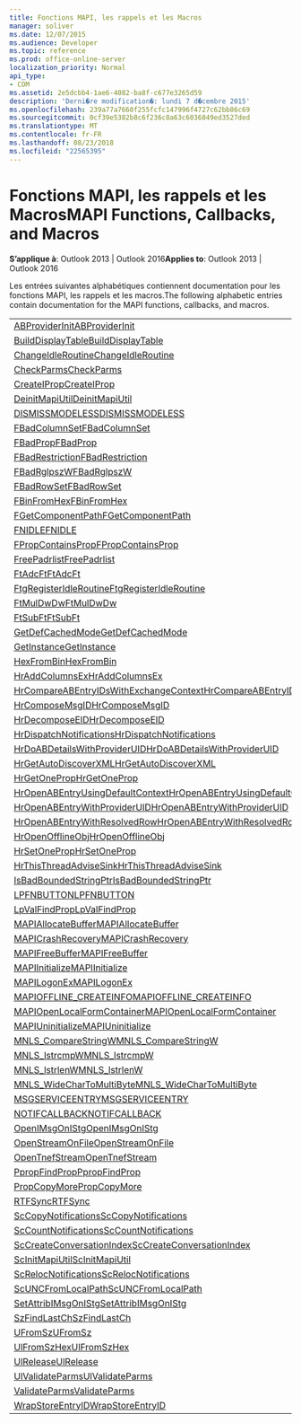```yaml
---
title: Fonctions MAPI, les rappels et les Macros
manager: soliver
ms.date: 12/07/2015
ms.audience: Developer
ms.topic: reference
ms.prod: office-online-server
localization_priority: Normal
api_type:
- COM
ms.assetid: 2e5dcbb4-1ae6-4082-ba8f-c677e3265d59
description: 'Derni�re modification�: lundi 7 d�cembre 2015'
ms.openlocfilehash: 239a77a7660f255fcfc147996f4727c62bb86c69
ms.sourcegitcommit: 0cf39e5382b8c6f236c8a63c6036849ed3527ded
ms.translationtype: MT
ms.contentlocale: fr-FR
ms.lasthandoff: 08/23/2018
ms.locfileid: "22565395"
---
```

# <a name="mapi-functions-callbacks-and-macros"></a><span data-ttu-id="24a8f-103">Fonctions MAPI, les rappels et les Macros</span><span class="sxs-lookup"><span data-stu-id="24a8f-103">MAPI Functions, Callbacks, and Macros</span></span>

 
  
<span data-ttu-id="24a8f-104">**S’applique à**: Outlook 2013 | Outlook 2016</span><span class="sxs-lookup"><span data-stu-id="24a8f-104">**Applies to**: Outlook 2013 | Outlook 2016</span></span> 
  
<span data-ttu-id="24a8f-105">Les entrées suivantes alphabétiques contiennent documentation pour les fonctions MAPI, les rappels et les macros.</span><span class="sxs-lookup"><span data-stu-id="24a8f-105">The following alphabetic entries contain documentation for the MAPI functions, callbacks, and macros.</span></span> 
  
|||
|:-----|:-----|
|[<span data-ttu-id="24a8f-106">ABProviderInit</span><span class="sxs-lookup"><span data-stu-id="24a8f-106">ABProviderInit</span></span>](abproviderinit.md) <br/> |[<span data-ttu-id="24a8f-107">ACCELERATEABSDI</span><span class="sxs-lookup"><span data-stu-id="24a8f-107">ACCELERATEABSDI</span></span>](accelerateabsdi.md) <br/> |
|[<span data-ttu-id="24a8f-108">BuildDisplayTable</span><span class="sxs-lookup"><span data-stu-id="24a8f-108">BuildDisplayTable</span></span>](builddisplaytable.md) <br/> |[<span data-ttu-id="24a8f-109">CALLERRELEASE</span><span class="sxs-lookup"><span data-stu-id="24a8f-109">CALLERRELEASE</span></span>](callerrelease.md) <br/> |
|[<span data-ttu-id="24a8f-110">ChangeIdleRoutine</span><span class="sxs-lookup"><span data-stu-id="24a8f-110">ChangeIdleRoutine</span></span>](changeidleroutine.md) <br/> |[<span data-ttu-id="24a8f-111">CheckParameters</span><span class="sxs-lookup"><span data-stu-id="24a8f-111">CheckParameters</span></span>](checkparms.md) <br/> |
|[<span data-ttu-id="24a8f-112">CheckParms</span><span class="sxs-lookup"><span data-stu-id="24a8f-112">CheckParms</span></span>](checkparms.md) <br/> |[<span data-ttu-id="24a8f-113">CloseIMsgSession</span><span class="sxs-lookup"><span data-stu-id="24a8f-113">CloseIMsgSession</span></span>](closeimsgsession.md) <br/> |
|[<span data-ttu-id="24a8f-114">CreateIProp</span><span class="sxs-lookup"><span data-stu-id="24a8f-114">CreateIProp</span></span>](createiprop.md) <br/> |[<span data-ttu-id="24a8f-115">CreateTable</span><span class="sxs-lookup"><span data-stu-id="24a8f-115">CreateTable</span></span>](createtable.md) <br/> |
|[<span data-ttu-id="24a8f-116">DeinitMapiUtil</span><span class="sxs-lookup"><span data-stu-id="24a8f-116">DeinitMapiUtil</span></span>](deinitmapiutil.md) <br/> |[<span data-ttu-id="24a8f-117">DeregisterIdleRoutine</span><span class="sxs-lookup"><span data-stu-id="24a8f-117">DeregisterIdleRoutine</span></span>](deregisteridleroutine.md) <br/> |
|[<span data-ttu-id="24a8f-118">DISMISSMODELESS</span><span class="sxs-lookup"><span data-stu-id="24a8f-118">DISMISSMODELESS</span></span>](dismissmodeless.md) <br/> |[<span data-ttu-id="24a8f-119">EnableIdleRoutine</span><span class="sxs-lookup"><span data-stu-id="24a8f-119">EnableIdleRoutine</span></span>](enableidleroutine.md) <br/> |
|[<span data-ttu-id="24a8f-120">FBadColumnSet</span><span class="sxs-lookup"><span data-stu-id="24a8f-120">FBadColumnSet</span></span>](fbadcolumnset.md) <br/> |[<span data-ttu-id="24a8f-121">FBadEntryList</span><span class="sxs-lookup"><span data-stu-id="24a8f-121">FBadEntryList</span></span>](fbadentrylist.md) <br/> |
|[<span data-ttu-id="24a8f-122">FBadProp</span><span class="sxs-lookup"><span data-stu-id="24a8f-122">FBadProp</span></span>](fbadprop.md) <br/> |[<span data-ttu-id="24a8f-123">FBadPropTag</span><span class="sxs-lookup"><span data-stu-id="24a8f-123">FBadPropTag</span></span>](fbadproptag.md) <br/> |
|[<span data-ttu-id="24a8f-124">FBadRestriction</span><span class="sxs-lookup"><span data-stu-id="24a8f-124">FBadRestriction</span></span>](fbadrestriction.md) <br/> |[<span data-ttu-id="24a8f-125">FBadRglpNameID</span><span class="sxs-lookup"><span data-stu-id="24a8f-125">FBadRglpNameID</span></span>](fbadrglpnameid.md) <br/> |
|[<span data-ttu-id="24a8f-126">FBadRglpszW</span><span class="sxs-lookup"><span data-stu-id="24a8f-126">FBadRglpszW</span></span>](fbadrglpszw.md) <br/> |[<span data-ttu-id="24a8f-127">FBadRow</span><span class="sxs-lookup"><span data-stu-id="24a8f-127">FBadRow</span></span>](fbadrow.md) <br/> |
|[<span data-ttu-id="24a8f-128">FBadRowSet</span><span class="sxs-lookup"><span data-stu-id="24a8f-128">FBadRowSet</span></span>](fbadrowset.md) <br/> |[<span data-ttu-id="24a8f-129">FBadSortOrderSet</span><span class="sxs-lookup"><span data-stu-id="24a8f-129">FBadSortOrderSet</span></span>](fbadsortorderset.md) <br/> |
|[<span data-ttu-id="24a8f-130">FBinFromHex</span><span class="sxs-lookup"><span data-stu-id="24a8f-130">FBinFromHex</span></span>](fbinfromhex.md) <br/> |[<span data-ttu-id="24a8f-131">FEqualNames</span><span class="sxs-lookup"><span data-stu-id="24a8f-131">FEqualNames</span></span>](fequalnames.md) <br/> |
|[<span data-ttu-id="24a8f-132">FGetComponentPath</span><span class="sxs-lookup"><span data-stu-id="24a8f-132">FGetComponentPath</span></span>](fgetcomponentpath.md) <br/> |[<span data-ttu-id="24a8f-133">FixMAPI</span><span class="sxs-lookup"><span data-stu-id="24a8f-133">FixMAPI</span></span>](fixmapi.md) <br/> |
|[<span data-ttu-id="24a8f-134">FNIDLE</span><span class="sxs-lookup"><span data-stu-id="24a8f-134">FNIDLE</span></span>](fnidle.md) <br/> |[<span data-ttu-id="24a8f-135">FPropCompareProp</span><span class="sxs-lookup"><span data-stu-id="24a8f-135">FPropCompareProp</span></span>](fpropcompareprop.md) <br/> |
|[<span data-ttu-id="24a8f-136">FPropContainsProp</span><span class="sxs-lookup"><span data-stu-id="24a8f-136">FPropContainsProp</span></span>](fpropcontainsprop.md) <br/> |[<span data-ttu-id="24a8f-137">FPropExists</span><span class="sxs-lookup"><span data-stu-id="24a8f-137">FPropExists</span></span>](fpropexists.md) <br/> |
|[<span data-ttu-id="24a8f-138">FreePadrlist</span><span class="sxs-lookup"><span data-stu-id="24a8f-138">FreePadrlist</span></span>](freepadrlist.md) <br/> |[<span data-ttu-id="24a8f-139">FreeProws</span><span class="sxs-lookup"><span data-stu-id="24a8f-139">FreeProws</span></span>](freeprows.md) <br/> |
|[<span data-ttu-id="24a8f-140">FtAdcFt</span><span class="sxs-lookup"><span data-stu-id="24a8f-140">FtAdcFt</span></span>](ftadcft.md) <br/> |[<span data-ttu-id="24a8f-141">FtAddFt</span><span class="sxs-lookup"><span data-stu-id="24a8f-141">FtAddFt</span></span>](ftaddft.md) <br/> |
|[<span data-ttu-id="24a8f-142">FtgRegisterIdleRoutine</span><span class="sxs-lookup"><span data-stu-id="24a8f-142">FtgRegisterIdleRoutine</span></span>](ftgregisteridleroutine.md) <br/> |[<span data-ttu-id="24a8f-143">FtMulDw</span><span class="sxs-lookup"><span data-stu-id="24a8f-143">FtMulDw</span></span>](ftmuldw.md) <br/> |
|[<span data-ttu-id="24a8f-144">FtMulDwDw</span><span class="sxs-lookup"><span data-stu-id="24a8f-144">FtMulDwDw</span></span>](ftmuldwdw.md) <br/> |[<span data-ttu-id="24a8f-145">FtNegFt</span><span class="sxs-lookup"><span data-stu-id="24a8f-145">FtNegFt</span></span>](ftnegft.md) <br/> |
|[<span data-ttu-id="24a8f-146">FtSubFt</span><span class="sxs-lookup"><span data-stu-id="24a8f-146">FtSubFt</span></span>](ftsubft.md) <br/> |[<span data-ttu-id="24a8f-147">GetAttribIMsgOnIStg</span><span class="sxs-lookup"><span data-stu-id="24a8f-147">GetAttribIMsgOnIStg</span></span>](getattribimsgonistg.md) <br/> |
|[<span data-ttu-id="24a8f-148">GetDefCachedMode</span><span class="sxs-lookup"><span data-stu-id="24a8f-148">GetDefCachedMode</span></span>](getdefcachedmode.md) <br/> |[<span data-ttu-id="24a8f-149">GetDefCachedModeDownloadPubFoldFavs</span><span class="sxs-lookup"><span data-stu-id="24a8f-149">GetDefCachedModeDownloadPubFoldFavs</span></span>](getdefcachedmodedownloadpubfoldfavs.md) <br/> |
|[<span data-ttu-id="24a8f-150">GetInstance</span><span class="sxs-lookup"><span data-stu-id="24a8f-150">GetInstance</span></span>](getinstance.md) <br/> |[<span data-ttu-id="24a8f-151">GetTnefStreamCodepage</span><span class="sxs-lookup"><span data-stu-id="24a8f-151">GetTnefStreamCodepage</span></span>](gettnefstreamcodepage.md) <br/> |
|[<span data-ttu-id="24a8f-152">HexFromBin</span><span class="sxs-lookup"><span data-stu-id="24a8f-152">HexFromBin</span></span>](hexfrombin.md) <br/> |[<span data-ttu-id="24a8f-153">HrAddColumns</span><span class="sxs-lookup"><span data-stu-id="24a8f-153">HrAddColumns</span></span>](hraddcolumns.md) <br/> |
|[<span data-ttu-id="24a8f-154">HrAddColumnsEx</span><span class="sxs-lookup"><span data-stu-id="24a8f-154">HrAddColumnsEx</span></span>](hraddcolumnsex.md) <br/> |[<span data-ttu-id="24a8f-155">HrAllocAdviseSink</span><span class="sxs-lookup"><span data-stu-id="24a8f-155">HrAllocAdviseSink</span></span>](hrallocadvisesink.md) <br/> |
|[<span data-ttu-id="24a8f-156">HrCompareABEntryIDsWithExchangeContext</span><span class="sxs-lookup"><span data-stu-id="24a8f-156">HrCompareABEntryIDsWithExchangeContext</span></span>](hrcompareabentryidswithexchangecontext.md) <br/> |[<span data-ttu-id="24a8f-157">HrComposeEID</span><span class="sxs-lookup"><span data-stu-id="24a8f-157">HrComposeEID</span></span>](hrcomposeeid.md) <br/> |
|[<span data-ttu-id="24a8f-158">HrComposeMsgID</span><span class="sxs-lookup"><span data-stu-id="24a8f-158">HrComposeMsgID</span></span>](hrcomposemsgid.md) <br/> |[<span data-ttu-id="24a8f-159">HrCreateOfflineObj</span><span class="sxs-lookup"><span data-stu-id="24a8f-159">HrCreateOfflineObj</span></span>](hrcreateofflineobj.md) <br/> |
|[<span data-ttu-id="24a8f-160">HrDecomposeEID</span><span class="sxs-lookup"><span data-stu-id="24a8f-160">HrDecomposeEID</span></span>](hrdecomposeeid.md) <br/> |[<span data-ttu-id="24a8f-161">HrDecomposeMsgID</span><span class="sxs-lookup"><span data-stu-id="24a8f-161">HrDecomposeMsgID</span></span>](hrdecomposemsgid.md) <br/> |
|[<span data-ttu-id="24a8f-162">HrDispatchNotifications</span><span class="sxs-lookup"><span data-stu-id="24a8f-162">HrDispatchNotifications</span></span>](hrdispatchnotifications.md) <br/> |[<span data-ttu-id="24a8f-163">HrDoABDetailsWithExchangeContext</span><span class="sxs-lookup"><span data-stu-id="24a8f-163">HrDoABDetailsWithExchangeContext</span></span>](hrdoabdetailswithexchangecontext.md) <br/> |
|[<span data-ttu-id="24a8f-164">HrDoABDetailsWithProviderUID</span><span class="sxs-lookup"><span data-stu-id="24a8f-164">HrDoABDetailsWithProviderUID</span></span>](hrdoabdetailswithprovideruid.md) <br/> |[<span data-ttu-id="24a8f-165">HrEntryIDFromSz</span><span class="sxs-lookup"><span data-stu-id="24a8f-165">HrEntryIDFromSz</span></span>](hrentryidfromsz.md) <br/> |
|[<span data-ttu-id="24a8f-166">HrGetAutoDiscoverXML</span><span class="sxs-lookup"><span data-stu-id="24a8f-166">HrGetAutoDiscoverXML</span></span>](hrgetautodiscoverxml.md) <br/> |[<span data-ttu-id="24a8f-167">HrGetGALFromEmsmdbUID</span><span class="sxs-lookup"><span data-stu-id="24a8f-167">HrGetGALFromEmsmdbUID</span></span>](hrgetgalfromemsmdbuid.md) <br/> |
|[<span data-ttu-id="24a8f-168">HrGetOneProp</span><span class="sxs-lookup"><span data-stu-id="24a8f-168">HrGetOneProp</span></span>](hrgetoneprop.md) <br/> |[<span data-ttu-id="24a8f-169">HrIStorageFromStream</span><span class="sxs-lookup"><span data-stu-id="24a8f-169">HrIStorageFromStream</span></span>](hristoragefromstream.md) <br/> |
|[<span data-ttu-id="24a8f-170">HrOpenABEntryUsingDefaultContext</span><span class="sxs-lookup"><span data-stu-id="24a8f-170">HrOpenABEntryUsingDefaultContext</span></span>](hropenabentryusingdefaultcontext.md) <br/> |[<span data-ttu-id="24a8f-171">HrOpenABEntryWithExchangeContext</span><span class="sxs-lookup"><span data-stu-id="24a8f-171">HrOpenABEntryWithExchangeContext</span></span>](hropenabentrywithexchangecontext.md) <br/> |
|[<span data-ttu-id="24a8f-172">HrOpenABEntryWithProviderUID</span><span class="sxs-lookup"><span data-stu-id="24a8f-172">HrOpenABEntryWithProviderUID</span></span>](hropenabentrywithprovideruid.md) <br/> |[<span data-ttu-id="24a8f-173">HrOpenABEntryWithProviderUIDSupport</span><span class="sxs-lookup"><span data-stu-id="24a8f-173">HrOpenABEntryWithProviderUIDSupport</span></span>](hropenabentrywithprovideruidsupport.md) <br/> |
|[<span data-ttu-id="24a8f-174">HrOpenABEntryWithResolvedRow</span><span class="sxs-lookup"><span data-stu-id="24a8f-174">HrOpenABEntryWithResolvedRow</span></span>](hropenabentrywithresolvedrow.md) <br/> |[<span data-ttu-id="24a8f-175">HrOpenABEntryWithSupport</span><span class="sxs-lookup"><span data-stu-id="24a8f-175">HrOpenABEntryWithSupport</span></span>](hropenabentrywithsupport.md) <br/> |
|[<span data-ttu-id="24a8f-176">HrOpenOfflineObj</span><span class="sxs-lookup"><span data-stu-id="24a8f-176">HrOpenOfflineObj</span></span>](hropenofflineobj.md) <br/> |[<span data-ttu-id="24a8f-177">HrQueryAllRows</span><span class="sxs-lookup"><span data-stu-id="24a8f-177">HrQueryAllRows</span></span>](hrqueryallrows.md) <br/> |
|[<span data-ttu-id="24a8f-178">HrSetOneProp</span><span class="sxs-lookup"><span data-stu-id="24a8f-178">HrSetOneProp</span></span>](hrsetoneprop.md) <br/> |[<span data-ttu-id="24a8f-179">HrSzFromEntryID</span><span class="sxs-lookup"><span data-stu-id="24a8f-179">HrSzFromEntryID</span></span>](hrszfromentryid.md) <br/> |
|[<span data-ttu-id="24a8f-180">HrThisThreadAdviseSink</span><span class="sxs-lookup"><span data-stu-id="24a8f-180">HrThisThreadAdviseSink</span></span>](hrthisthreadadvisesink.md) <br/> |[<span data-ttu-id="24a8f-181">HrValidateIPMSubtree</span><span class="sxs-lookup"><span data-stu-id="24a8f-181">HrValidateIPMSubtree</span></span>](hrvalidateipmsubtree.md) <br/> |
|[<span data-ttu-id="24a8f-182">IsBadBoundedStringPtr</span><span class="sxs-lookup"><span data-stu-id="24a8f-182">IsBadBoundedStringPtr</span></span>](isbadboundedstringptr.md) <br/> |[<span data-ttu-id="24a8f-183">LAUNCHWIZARDENTRY</span><span class="sxs-lookup"><span data-stu-id="24a8f-183">LAUNCHWIZARDENTRY</span></span>](launchwizardentry.md) <br/> |
|[<span data-ttu-id="24a8f-184">LPFNBUTTON</span><span class="sxs-lookup"><span data-stu-id="24a8f-184">LPFNBUTTON</span></span>](lpfnbutton.md) <br/> |[<span data-ttu-id="24a8f-185">LPropCompareProp</span><span class="sxs-lookup"><span data-stu-id="24a8f-185">LPropCompareProp</span></span>](lpropcompareprop.md) <br/> |
|[<span data-ttu-id="24a8f-186">LpValFindProp</span><span class="sxs-lookup"><span data-stu-id="24a8f-186">LpValFindProp</span></span>](lpvalfindprop.md) <br/> |[<span data-ttu-id="24a8f-187">MAPIAdminProfiles</span><span class="sxs-lookup"><span data-stu-id="24a8f-187">MAPIAdminProfiles</span></span>](mapiadminprofiles.md) <br/> |
|[<span data-ttu-id="24a8f-188">MAPIAllocateBuffer</span><span class="sxs-lookup"><span data-stu-id="24a8f-188">MAPIAllocateBuffer</span></span>](mapiallocatebuffer.md) <br/> |[<span data-ttu-id="24a8f-189">MAPIAllocateMore</span><span class="sxs-lookup"><span data-stu-id="24a8f-189">MAPIAllocateMore</span></span>](mapiallocatemore.md) <br/> |
|[<span data-ttu-id="24a8f-190">MAPICrashRecovery</span><span class="sxs-lookup"><span data-stu-id="24a8f-190">MAPICrashRecovery</span></span>](mapicrashrecovery.md) <br/> |[<span data-ttu-id="24a8f-191">MAPIDeInitIdle</span><span class="sxs-lookup"><span data-stu-id="24a8f-191">MAPIDeInitIdle</span></span>](mapideinitidle.md) <br/> |
|[<span data-ttu-id="24a8f-192">MAPIFreeBuffer</span><span class="sxs-lookup"><span data-stu-id="24a8f-192">MAPIFreeBuffer</span></span>](mapifreebuffer.md) <br/> |[<span data-ttu-id="24a8f-193">MAPIGetDefaultMalloc</span><span class="sxs-lookup"><span data-stu-id="24a8f-193">MAPIGetDefaultMalloc</span></span>](mapigetdefaultmalloc.md) <br/> |
|[<span data-ttu-id="24a8f-194">MAPIInitialize</span><span class="sxs-lookup"><span data-stu-id="24a8f-194">MAPIInitialize</span></span>](mapiinitialize.md) <br/> |[<span data-ttu-id="24a8f-195">MAPIInitIdle</span><span class="sxs-lookup"><span data-stu-id="24a8f-195">MAPIInitIdle</span></span>](mapiinitidle.md) <br/> |
|[<span data-ttu-id="24a8f-196">MAPILogonEx</span><span class="sxs-lookup"><span data-stu-id="24a8f-196">MAPILogonEx</span></span>](mapilogonex.md) <br/> |[<span data-ttu-id="24a8f-197">MAPIOFFLINE_AGGREGATEINFO</span><span class="sxs-lookup"><span data-stu-id="24a8f-197">MAPIOFFLINE_AGGREGATEINFO</span></span>](mapioffline_aggregateinfo.md) <br/> |
|[<span data-ttu-id="24a8f-198">MAPIOFFLINE_CREATEINFO</span><span class="sxs-lookup"><span data-stu-id="24a8f-198">MAPIOFFLINE_CREATEINFO</span></span>](mapioffline_createinfo.md) <br/> |[<span data-ttu-id="24a8f-199">MAPIOpenFormMgr</span><span class="sxs-lookup"><span data-stu-id="24a8f-199">MAPIOpenFormMgr</span></span>](mapiopenformmgr.md) <br/> |
|[<span data-ttu-id="24a8f-200">MAPIOpenLocalFormContainer</span><span class="sxs-lookup"><span data-stu-id="24a8f-200">MAPIOpenLocalFormContainer</span></span>](mapiopenlocalformcontainer.md) <br/> |[<span data-ttu-id="24a8f-201">MAPIReallocateBuffer</span><span class="sxs-lookup"><span data-stu-id="24a8f-201">MAPIReallocateBuffer</span></span>](mapireallocatebuffer.md) <br/> |
|[<span data-ttu-id="24a8f-202">MAPIUninitialize</span><span class="sxs-lookup"><span data-stu-id="24a8f-202">MAPIUninitialize</span></span>](mapiuninitialize.md) <br/> |[<span data-ttu-id="24a8f-203">MapStorageSCode</span><span class="sxs-lookup"><span data-stu-id="24a8f-203">MapStorageSCode</span></span>](mapstoragescode.md) <br/> |
|[<span data-ttu-id="24a8f-204">MNLS_CompareStringW</span><span class="sxs-lookup"><span data-stu-id="24a8f-204">MNLS_CompareStringW</span></span>](mnls_comparestringw.md) <br/> |[<span data-ttu-id="24a8f-205">MNLS_IsBadStringPtrW</span><span class="sxs-lookup"><span data-stu-id="24a8f-205">MNLS_IsBadStringPtrW</span></span>](mnls_isbadstringptrw.md) <br/> |
|[<span data-ttu-id="24a8f-206">MNLS_lstrcmpW</span><span class="sxs-lookup"><span data-stu-id="24a8f-206">MNLS_lstrcmpW</span></span>](mnls_lstrcmpw.md) <br/> |[<span data-ttu-id="24a8f-207">MNLS_lstrcpyW</span><span class="sxs-lookup"><span data-stu-id="24a8f-207">MNLS_lstrcpyW</span></span>](mnls_lstrcpyw.md) <br/> |
|[<span data-ttu-id="24a8f-208">MNLS_lstrlenW</span><span class="sxs-lookup"><span data-stu-id="24a8f-208">MNLS_lstrlenW</span></span>](mnls_lstrlenw.md) <br/> |[<span data-ttu-id="24a8f-209">MNLS_MultiByteToWideChar</span><span class="sxs-lookup"><span data-stu-id="24a8f-209">MNLS_MultiByteToWideChar</span></span>](mnls_multibytetowidechar.md) <br/> |
|[<span data-ttu-id="24a8f-210">MNLS_WideCharToMultiByte</span><span class="sxs-lookup"><span data-stu-id="24a8f-210">MNLS_WideCharToMultiByte</span></span>](mnls_widechartomultibyte.md) <br/> |[<span data-ttu-id="24a8f-211">MSGCALLRELEASE</span><span class="sxs-lookup"><span data-stu-id="24a8f-211">MSGCALLRELEASE</span></span>](msgcallrelease.md) <br/> |
|[<span data-ttu-id="24a8f-212">MSGSERVICEENTRY</span><span class="sxs-lookup"><span data-stu-id="24a8f-212">MSGSERVICEENTRY</span></span>](msgserviceentry.md) <br/> |[<span data-ttu-id="24a8f-213">MSProviderInit</span><span class="sxs-lookup"><span data-stu-id="24a8f-213">MSProviderInit</span></span>](msproviderinit.md) <br/> |
|[<span data-ttu-id="24a8f-214">NOTIFCALLBACK</span><span class="sxs-lookup"><span data-stu-id="24a8f-214">NOTIFCALLBACK</span></span>](notifcallback.md) <br/> |[<span data-ttu-id="24a8f-215">NSTServiceEntry</span><span class="sxs-lookup"><span data-stu-id="24a8f-215">NSTServiceEntry</span></span>](nstserviceentry.md) <br/> |
|[<span data-ttu-id="24a8f-216">OpenIMsgOnIStg</span><span class="sxs-lookup"><span data-stu-id="24a8f-216">OpenIMsgOnIStg</span></span>](openimsgonistg.md) <br/> |[<span data-ttu-id="24a8f-217">OpenIMsgSession</span><span class="sxs-lookup"><span data-stu-id="24a8f-217">OpenIMsgSession</span></span>](openimsgsession.md) <br/> |
|[<span data-ttu-id="24a8f-218">OpenStreamOnFile</span><span class="sxs-lookup"><span data-stu-id="24a8f-218">OpenStreamOnFile</span></span>](openstreamonfile.md) <br/> |[<span data-ttu-id="24a8f-219">OpenStreamOnFileW</span><span class="sxs-lookup"><span data-stu-id="24a8f-219">OpenStreamOnFileW</span></span>](openstreamonfilew.md) <br/> |
|[<span data-ttu-id="24a8f-220">OpenTnefStream</span><span class="sxs-lookup"><span data-stu-id="24a8f-220">OpenTnefStream</span></span>](opentnefstream.md) <br/> |[<span data-ttu-id="24a8f-221">OpenTnefStreamEx</span><span class="sxs-lookup"><span data-stu-id="24a8f-221">OpenTnefStreamEx</span></span>](opentnefstreamex.md) <br/> |
|[<span data-ttu-id="24a8f-222">PpropFindProp</span><span class="sxs-lookup"><span data-stu-id="24a8f-222">PpropFindProp</span></span>](ppropfindprop.md) <br/> |[<span data-ttu-id="24a8f-223">PreprocessMessage</span><span class="sxs-lookup"><span data-stu-id="24a8f-223">PreprocessMessage</span></span>](preprocessmessage.md) <br/> |
|[<span data-ttu-id="24a8f-224">PropCopyMore</span><span class="sxs-lookup"><span data-stu-id="24a8f-224">PropCopyMore</span></span>](propcopymore.md) <br/> |[<span data-ttu-id="24a8f-225">RemovePreprocessInfo</span><span class="sxs-lookup"><span data-stu-id="24a8f-225">RemovePreprocessInfo</span></span>](removepreprocessinfo.md) <br/> |
|[<span data-ttu-id="24a8f-226">RTFSync</span><span class="sxs-lookup"><span data-stu-id="24a8f-226">RTFSync</span></span>](rtfsync.md) <br/> |[<span data-ttu-id="24a8f-227">ScBinFromHexBounded</span><span class="sxs-lookup"><span data-stu-id="24a8f-227">ScBinFromHexBounded</span></span>](scbinfromhexbounded.md) <br/> |
|[<span data-ttu-id="24a8f-228">ScCopyNotifications</span><span class="sxs-lookup"><span data-stu-id="24a8f-228">ScCopyNotifications</span></span>](sccopynotifications.md) <br/> |[<span data-ttu-id="24a8f-229">ScCopyProps</span><span class="sxs-lookup"><span data-stu-id="24a8f-229">ScCopyProps</span></span>](sccopyprops.md) <br/> |
|[<span data-ttu-id="24a8f-230">ScCountNotifications</span><span class="sxs-lookup"><span data-stu-id="24a8f-230">ScCountNotifications</span></span>](sccountnotifications.md) <br/> |[<span data-ttu-id="24a8f-231">ScCountProps</span><span class="sxs-lookup"><span data-stu-id="24a8f-231">ScCountProps</span></span>](sccountprops.md) <br/> |
|[<span data-ttu-id="24a8f-232">ScCreateConversationIndex</span><span class="sxs-lookup"><span data-stu-id="24a8f-232">ScCreateConversationIndex</span></span>](sccreateconversationindex.md) <br/> |[<span data-ttu-id="24a8f-233">ScDupPropset</span><span class="sxs-lookup"><span data-stu-id="24a8f-233">ScDupPropset</span></span>](scduppropset.md) <br/> |
|[<span data-ttu-id="24a8f-234">ScInitMapiUtil</span><span class="sxs-lookup"><span data-stu-id="24a8f-234">ScInitMapiUtil</span></span>](scinitmapiutil.md) <br/> |[<span data-ttu-id="24a8f-235">ScLocalPathFromUNC</span><span class="sxs-lookup"><span data-stu-id="24a8f-235">ScLocalPathFromUNC</span></span>](sclocalpathfromunc.md) <br/> |
|[<span data-ttu-id="24a8f-236">ScRelocNotifications</span><span class="sxs-lookup"><span data-stu-id="24a8f-236">ScRelocNotifications</span></span>](screlocnotifications.md) <br/> |[<span data-ttu-id="24a8f-237">ScRelocProps</span><span class="sxs-lookup"><span data-stu-id="24a8f-237">ScRelocProps</span></span>](screlocprops.md) <br/> |
|[<span data-ttu-id="24a8f-238">ScUNCFromLocalPath</span><span class="sxs-lookup"><span data-stu-id="24a8f-238">ScUNCFromLocalPath</span></span>](scuncfromlocalpath.md) <br/> |[<span data-ttu-id="24a8f-239">SERVICEWIZARDDLGPROC</span><span class="sxs-lookup"><span data-stu-id="24a8f-239">SERVICEWIZARDDLGPROC</span></span>](servicewizarddlgproc.md) <br/> |
|[<span data-ttu-id="24a8f-240">SetAttribIMsgOnIStg</span><span class="sxs-lookup"><span data-stu-id="24a8f-240">SetAttribIMsgOnIStg</span></span>](setattribimsgonistg.md) <br/> |[<span data-ttu-id="24a8f-241">SzFindCh</span><span class="sxs-lookup"><span data-stu-id="24a8f-241">SzFindCh</span></span>](szfindch.md) <br/> |
|[<span data-ttu-id="24a8f-242">SzFindLastCh</span><span class="sxs-lookup"><span data-stu-id="24a8f-242">SzFindLastCh</span></span>](szfindlastch.md) <br/> |[<span data-ttu-id="24a8f-243">SzFindSz</span><span class="sxs-lookup"><span data-stu-id="24a8f-243">SzFindSz</span></span>](szfindsz.md) <br/> |
|[<span data-ttu-id="24a8f-244">UFromSz</span><span class="sxs-lookup"><span data-stu-id="24a8f-244">UFromSz</span></span>](ufromsz.md) <br/> |[<span data-ttu-id="24a8f-245">UlAddRef</span><span class="sxs-lookup"><span data-stu-id="24a8f-245">UlAddRef</span></span>](uladdref.md) <br/> |
|[<span data-ttu-id="24a8f-246">UlFromSzHex</span><span class="sxs-lookup"><span data-stu-id="24a8f-246">UlFromSzHex</span></span>](ulfromszhex.md) <br/> |[<span data-ttu-id="24a8f-247">UlPropSize</span><span class="sxs-lookup"><span data-stu-id="24a8f-247">UlPropSize</span></span>](ulpropsize.md) <br/> |
|[<span data-ttu-id="24a8f-248">UlRelease</span><span class="sxs-lookup"><span data-stu-id="24a8f-248">UlRelease</span></span>](ulrelease.md) <br/> |[<span data-ttu-id="24a8f-249">UlValidateParameters</span><span class="sxs-lookup"><span data-stu-id="24a8f-249">UlValidateParameters</span></span>](ulvalidateparameters.md) <br/> |
|[<span data-ttu-id="24a8f-250">UlValidateParms</span><span class="sxs-lookup"><span data-stu-id="24a8f-250">UlValidateParms</span></span>](ulvalidateparms.md) <br/> |[<span data-ttu-id="24a8f-251">ValidateParameters</span><span class="sxs-lookup"><span data-stu-id="24a8f-251">ValidateParameters</span></span>](validateparameters.md) <br/> |
|[<span data-ttu-id="24a8f-252">ValidateParms</span><span class="sxs-lookup"><span data-stu-id="24a8f-252">ValidateParms</span></span>](validateparms.md) <br/> |[<span data-ttu-id="24a8f-253">WIZARDENTRY</span><span class="sxs-lookup"><span data-stu-id="24a8f-253">WIZARDENTRY</span></span>](wizardentry.md) <br/> |
|[<span data-ttu-id="24a8f-254">WrapStoreEntryID</span><span class="sxs-lookup"><span data-stu-id="24a8f-254">WrapStoreEntryID</span></span>](wrapstoreentryid.md) <br/> |[<span data-ttu-id="24a8f-255">XPProviderInit</span><span class="sxs-lookup"><span data-stu-id="24a8f-255">XPProviderInit</span></span>](xpproviderinit.md) <br/> |
   

